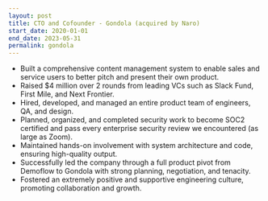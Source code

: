 ```yaml
---
layout: post
title: CTO and Cofounder - Gondola (acquired by Naro)
start_date: 2020-01-01
end_date: 2023-05-31
permalink: gondola
---
```


* Built a comprehensive content management system to enable sales and service users to better pitch and present their own product.
* Raised $4 million over 2 rounds from leading VCs such as Slack Fund, First Mile, and Next Frontier.
* Hired, developed, and managed an entire product team of engineers, QA, and design.
* Planned, organized, and completed security work to become SOC2 certified and pass every enterprise security review we encountered (as large as Zoom).
* Maintained hands-on involvement with system architecture and code, ensuring high-quality output.
* Successfully led the company through a full product pivot from Demoflow to Gondola with strong planning, negotiation, and tenacity.
* Fostered an extremely positive and supportive engineering culture, promoting collaboration and growth.

